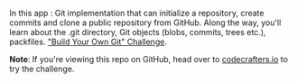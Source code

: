 
In this app :  Git implementation that can initialize a repository, create commits and clone a public repository from GitHub. Along the way, you'll learn about the .git directory, Git objects (blobs, commits, trees etc.), packfiles.
["Build Your Own Git" Challenge](https://codecrafters.io/challenges/git).

**Note**: If you're viewing this repo on GitHub, head over to
[codecrafters.io](https://codecrafters.io) to try the challenge.




